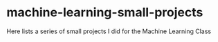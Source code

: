 # machine-learning-small-projects
Here lists a series of small projects I did for the Machine Learning Class
